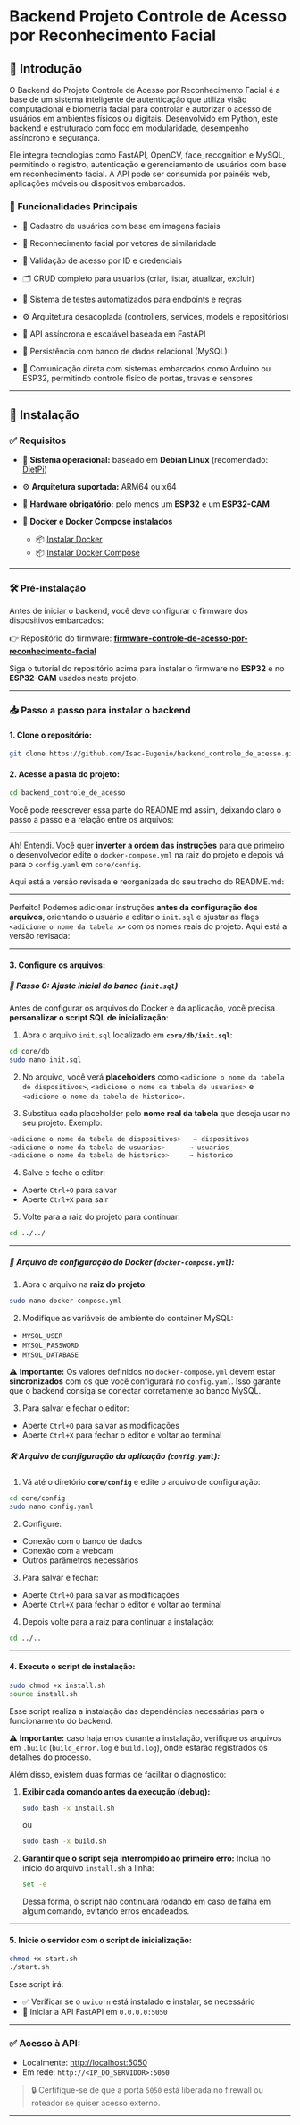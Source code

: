
# Backend Projeto Controle de Acesso por Reconhecimento Facial

## 📌 Introdução

O Backend do Projeto Controle de Acesso por Reconhecimento Facial é a base de um sistema inteligente de autenticação que utiliza visão computacional e biometria facial para controlar e autorizar o acesso de usuários em ambientes físicos ou digitais. Desenvolvido em Python, este backend é estruturado com foco em modularidade, desempenho assíncrono e segurança.

Ele integra tecnologias como FastAPI, OpenCV, face_recognition e MySQL, permitindo o registro, autenticação e gerenciamento de usuários com base em reconhecimento facial. A API pode ser consumida por painéis web, aplicações móveis ou dispositivos embarcados.

### 🔧 Funcionalidades Principais

* 📸 Cadastro de usuários com base em imagens faciais

* 🧠 Reconhecimento facial por vetores de similaridade

* 🔐 Validação de acesso por ID e credenciais

* 🗂️ CRUD completo para usuários (criar, listar, atualizar, excluir)

* 🧪 Sistema de testes automatizados para endpoints e regras

* ⚙️ Arquitetura desacoplada (controllers, services, models e repositórios)

* 📡 API assíncrona e escalável baseada em FastAPI

* 💾 Persistência com banco de dados relacional (MySQL)

* 🔌 Comunicação direta com sistemas  embarcados como Arduino ou ESP32, permitindo controle físico de portas, travas e sensores

---

## 🚀 Instalação

### ✅ Requisitos

* 🐧 **Sistema operacional:** baseado em **Debian Linux** (recomendado: [DietPi](https://dietpi.com))
* ⚙️ **Arquitetura suportada:** ARM64 ou x64
* 📡 **Hardware obrigatório:** pelo menos um **ESP32** e um **ESP32-CAM**
* 🐳 **Docker e Docker Compose instalados**

  * 📦 [Instalar Docker](https://docs.docker.com/engine/install/ubuntu/)
  * 📦 [Instalar Docker Compose](https://docs.docker.com/compose/install/)

---

### 🛠️ Pré-instalação

Antes de iniciar o backend, você deve configurar o firmware dos dispositivos embarcados:

👉 Repositório do firmware:
**[firmware-controle-de-acesso-por-reconhecimento-facial](https://github.com/Isac-Eugenio/firmware-controle-de-acesso-por-reconhecimento-facial)**

Siga o tutorial do repositório acima para instalar o firmware no **ESP32** e no **ESP32-CAM** usados neste projeto.

---

### 📥 Passo a passo para instalar o backend

#### 1. Clone o repositório:

```bash
git clone https://github.com/Isac-Eugenio/backend_controle_de_acesso.git
```

#### 2. Acesse a pasta do projeto:

```bash
cd backend_controle_de_acesso
```
Você pode reescrever essa parte do README.md assim, deixando claro o passo a passo e a relação entre os arquivos:

---
Ah! Entendi. Você quer **inverter a ordem das instruções** para que primeiro o desenvolvedor edite o `docker-compose.yml` na raiz do projeto e depois vá para o `config.yaml` em `core/config`.

Aqui está a versão revisada e reorganizada do seu trecho do README.md:

---

Perfeito! Podemos adicionar instruções **antes da configuração dos arquivos**, orientando o usuário a editar o `init.sql` e ajustar as flags `<adicione o nome da tabela x>` com os nomes reais do projeto. Aqui está a versão revisada:

---

#### 3. Configure os arquivos:

##### 📝 Passo 0: Ajuste inicial do banco (`init.sql`)

Antes de configurar os arquivos do Docker e da aplicação, você precisa **personalizar o script SQL de inicialização**:

1. Abra o arquivo `init.sql` localizado em **`core/db/init.sql`**:

```bash
cd core/db
sudo nano init.sql
```

2. No arquivo, você verá **placeholders** como `<adicione o nome da tabela de dispositivos>`, `<adicione o nome da tabela de usuarios>` e `<adicione o nome da tabela de historico>`.

3. Substitua cada placeholder pelo **nome real da tabela** que deseja usar no seu projeto. Exemplo:

```sql
<adicione o nome da tabela de dispositivos>   → dispositivos
<adicione o nome da tabela de usuarios>      → usuarios
<adicione o nome da tabela de historico>     → historico
```

4. Salve e feche o editor:

* Aperte `Ctrl+O` para salvar
* Aperte `Ctrl+X` para sair

5. Volte para a raiz do projeto para continuar:

```bash
cd ../../
```

---

##### 🐳 Arquivo de configuração do Docker (`docker-compose.yml`):

1. Abra o arquivo na **raiz do projeto**:

```bash
sudo nano docker-compose.yml
```

2. Modifique as variáveis de ambiente do container MySQL:

* `MYSQL_USER`
* `MYSQL_PASSWORD`
* `MYSQL_DATABASE`

⚠️ **Importante:** Os valores definidos no `docker-compose.yml` devem estar **sincronizados** com os que você configurará no `config.yaml`. Isso garante que o backend consiga se conectar corretamente ao banco MySQL.

3. Para salvar e fechar o editor:

* Aperte `Ctrl+O` para salvar as modificações
* Aperte `Ctrl+X` para fechar o editor e voltar ao terminal

##### 🛠️ Arquivo de configuração da aplicação (`config.yaml`):

1. Vá até o diretório **`core/config`** e edite o arquivo de configuração:

```bash
cd core/config
sudo nano config.yaml
```

2. Configure:

* Conexão com o banco de dados
* Conexão com a webcam
* Outros parâmetros necessários

3. Para salvar e fechar:

* Aperte `Ctrl+O` para salvar as modificações
* Aperte `Ctrl+X` para fechar o editor e voltar ao terminal

4. Depois volte para a raiz para continuar a instalação:

```bash
cd ../..
```

---


#### 4. Execute o script de instalação:

```bash
sudo chmod +x install.sh
source install.sh
```

Esse script realiza a instalação das dependências necessárias para o funcionamento do backend.

⚠️ **Importante:** caso haja erros durante a instalação, verifique os arquivos em `.build` (`build_error.log` e `build.log`), onde estarão registrados os detalhes do processo.

Além disso, existem duas formas de facilitar o diagnóstico:

1. **Exibir cada comando antes da execução (debug):**

   ```bash
   sudo bash -x install.sh
   ```

   ou

   ```bash
   sudo bash -x build.sh
   ```

2. **Garantir que o script seja interrompido ao primeiro erro:**
   Inclua no início do arquivo `install.sh` a linha:

   ```bash
   set -e
   ```

   Dessa forma, o script não continuará rodando em caso de falha em algum comando, evitando erros encadeados.

---


#### 5. Inicie o servidor com o script de inicialização:

```bash
chmod +x start.sh
./start.sh
```

Esse script irá:

* ✅ Verificar se o `uvicorn` está instalado e instalar, se necessário
* 🚀 Iniciar a API FastAPI em `0.0.0.0:5050`

---

### ✅ Acesso à API:

* Localmente: [http://localhost:5050](http://localhost:5050)
* Em rede: `http://<IP_DO_SERVIDOR>:5050`

> 🔒 Certifique-se de que a porta `5050` está liberada no firewall ou roteador se quiser acesso externo.

---
